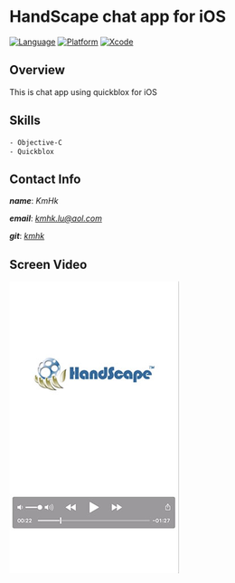 # HandScape chat app for iOS

[![Language](https://img.shields.io/badge/language-Objective--C-yellow.svg?style=flat)]()
[![Platform](https://img.shields.io/badge/platform-%3C%3D%20iOS%207.0-lightgrey.svg?style=flat)]()
[![Xcode](https://img.shields.io/badge/Xcode-7.3-blue.svg?style=flat)]()


## Overview

This is chat app using quickblox for iOS


## Skills
    - Objective-C
    - Quickblox


## Contact Info

**_name_**:		_KmHk_

**_email_**:	[_kmhk.lu@aol.com_](mailto:kmhk.lu@aol.com)

**_git_**:		[_kmhk_](https://github.com/kmhk)


## Screen Video

[![video](thumb_video.jpg)](https://www.dropbox.com/s/xzsazjnvh4tnm86/Quickblox_ChatVideo.mov?dl=0)
